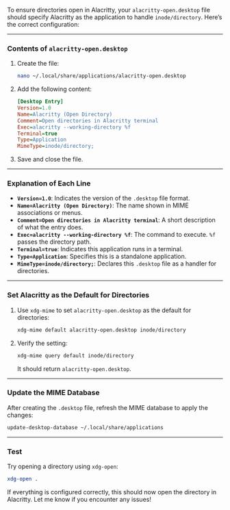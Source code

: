 To ensure directories open in Alacritty, your `alacritty-open.desktop` file should specify Alacritty as the application to handle `inode/directory`. Here’s the correct configuration:

---

### **Contents of `alacritty-open.desktop`**
1. Create the file:
   ```bash
   nano ~/.local/share/applications/alacritty-open.desktop
   ```

2. Add the following content:
   ```ini
   [Desktop Entry]
   Version=1.0
   Name=Alacritty (Open Directory)
   Comment=Open directories in Alacritty terminal
   Exec=alacritty --working-directory %f
   Terminal=true
   Type=Application
   MimeType=inode/directory;
   ```

3. Save and close the file.

---

### **Explanation of Each Line**
- **`Version=1.0`**: Indicates the version of the `.desktop` file format.
- **`Name=Alacritty (Open Directory)`**: The name shown in MIME associations or menus.
- **`Comment=Open directories in Alacritty terminal`**: A short description of what the entry does.
- **`Exec=alacritty --working-directory %f`**: The command to execute. `%f` passes the directory path.
- **`Terminal=true`**: Indicates this application runs in a terminal.
- **`Type=Application`**: Specifies this is a standalone application.
- **`MimeType=inode/directory;`**: Declares this `.desktop` file as a handler for directories.

---

### **Set Alacritty as the Default for Directories**
1. Use `xdg-mime` to set `alacritty-open.desktop` as the default for directories:
   ```bash
   xdg-mime default alacritty-open.desktop inode/directory
   ```

2. Verify the setting:
   ```bash
   xdg-mime query default inode/directory
   ```
   It should return `alacritty-open.desktop`.

---

### **Update the MIME Database**
After creating the `.desktop` file, refresh the MIME database to apply the changes:
```bash
update-desktop-database ~/.local/share/applications
```

---

### **Test**
Try opening a directory using `xdg-open`:
```bash
xdg-open .
```

If everything is configured correctly, this should now open the directory in Alacritty. Let me know if you encounter any issues!
